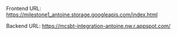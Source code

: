 Frontend URL: https://milestone1_antoine.storage.googleapis.com/index.html

Backend URL: https://mcsbt-integration-antoine.nw.r.appspot.com/
